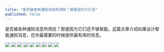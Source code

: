 ```yaml
---
title: "是否被各种通知消息所烦扰？那是因为它们还"
published: false
---
```

是否被各种通知消息所烦扰？那是因为它们还不够智能。这篇文章介绍如果设计智能通知消息，在你最需要的时候提供最有用的信息。

![](./1.jpg)
![](./2.jpg)
![](./3.jpg)
![](./4.jpg)
![](./5.jpg)
![](./6.jpg)
![](./7.jpg)
![](./8.jpg)
![](./9.jpg)
